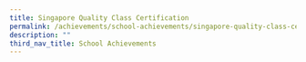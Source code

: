```yaml
---
title: Singapore Quality Class Certification
permalink: /achievements/school-achievements/singapore-quality-class-certification/
description: ""
third_nav_title: School Achievements
---
```

